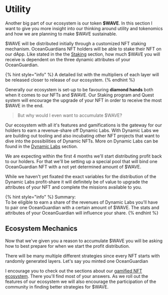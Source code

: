 # Utility

Another big part of our ecosystem is our token **$WAVE**. In this section I want to give you more insight into our thinking around utility and tokenomics and how we are planning to make $WAVE sustainable.&#x20;



$WAVE will be distributed initially through a customized NFT staking mechanism. OceanGuardians NFT holders will be able to stake their NFT on our dApp. Like stated in the the [Staking](../gamified-ecosystem/staking.md) section, how much $WAVE you will receive is dependent on the three dynamic attributes of your OceanGuardian.

{% hint style="info" %}
A detailed list with the multipliers of each layer will be released closer to release of our ecosystem.
{% endhint %}

Generally our ecosystem is set-up to be favouring **diamond hands** both when it comes to our NFTs and $WAVE. Our Staking program and Quest system will encourage the upgrade of your NFT in order to receive the most $WAVE in the end.&#x20;

> But why would I even want to accumulate $WAVE?

Our ecosystem with all it's features and gamifications is the gateway for our holders to earn a revenue-share off Dynamic Labs. With Dynamic Labs we are building out tooling and also incubating other NFT projects that want to dive into the possibilities of Dynamic NFTs. More on Dynamic Labs can be found in the [Dynamic Labs](../../dynamic-labs/business-model.md) section.

We are expecting within the first 4 months we'll start distributing profit back to our holders. For that we'll be setting up a special pool that will bind one OceanGuardian NFT with a not yet determined amount of $WAVE.&#x20;

While we haven't yet fixated the exact variables for the distribution of the Dynamic Labs profit-share it will definitely be of value to upgrade the attributes of your NFT and complete the missions available to you.

{% hint style="info" %}
Summary:\
To be eligible to earn a share of the revenues of Dynamic Labs you'll have to pair one OceanGuardian with a certain amount of $WAVE. The stats and attributes of your OceanGuardian will influence your share.&#x20;
{% endhint %}

## Ecosystem Mechanics

Now that we've given you a reason to accumulate $WAVE you will be asking how to best prepare for when we start the profit distribution.

There will be many multiple different strategies since every NFT starts with randomly generated layers. Let's say you minted one OceanGuardian

I encourage you to check out the sections about our [gamified NFT ecosystem](../gamified-ecosystem/). There you'll find most of your answers. As we roll out the features of our ecosystem we will also encourage the participation of the community in finding better strategies for $WAVE.
